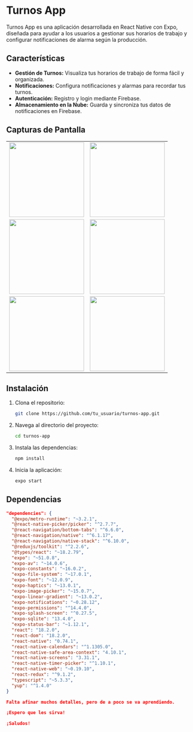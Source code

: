 # Turnos App

Turnos App es una aplicación desarrollada en React Native con Expo, diseñada para ayudar a los usuarios a gestionar sus horarios de trabajo y configurar notificaciones de alarma según la producción.

## Características

- **Gestión de Turnos:** Visualiza tus horarios de trabajo de forma fácil y organizada.
- **Notificaciones:** Configura notificaciones y alarmas para recordar tus turnos.
- **Autenticación:** Registro y login mediante Firebase.
- **Almacenamiento en la Nube:** Guarda y sincroniza tus datos de notificaciones en Firebase.

## Capturas de Pantalla
<table>
  <tr>
    <td><img src="https://github.com/user-attachments/assets/b1f725a8-8ec3-4fab-8f87-a63d8e4b63a6" width="200"></td>
    <td><img src="https://github.com/user-attachments/assets/f78fd583-77c3-4d36-81a5-fdc42ae72b9a" width="200"></td>
  </tr>
  <tr>
    <td><img src="https://github.com/user-attachments/assets/c9c941ea-f7c7-4db3-a46c-1d9495f4397c" width="200"></td>
    <td><img src="https://github.com/user-attachments/assets/e8f28f82-5323-4977-bb89-345839957d13" width="200"></td>
  </tr>
  <tr>
    <td><img src="https://github.com/user-attachments/assets/1c18574e-acfe-426e-8cf1-a47791a521ef" width="200"></td>
    <td><img src="https://github.com/user-attachments/assets/355518c8-7f59-4cce-80b8-1c88467accd0" width="200"></td>
  </tr>
</table>

## Instalación

1. Clona el repositorio:
    ```sh
    git clone https://github.com/tu_usuario/turnos-app.git
    ```
2. Navega al directorio del proyecto:
    ```sh
    cd turnos-app
    ```
3. Instala las dependencias:
    ```sh
    npm install
    ```
4. Inicia la aplicación:
    ```sh
    expo start
    ```

## Dependencias

```json
"dependencies": {
  "@expo/metro-runtime": "~3.2.1",
  "@react-native-picker/picker": "^2.7.7",
  "@react-navigation/bottom-tabs": "^6.6.0",
  "@react-navigation/native": "^6.1.17",
  "@react-navigation/native-stack": "^6.10.0",
  "@reduxjs/toolkit": "^2.2.6",
  "@types/react": "~18.2.79",
  "expo": "~51.0.8",
  "expo-av": "~14.0.6",
  "expo-constants": "~16.0.2",
  "expo-file-system": "~17.0.1",
  "expo-font": "~12.0.9",
  "expo-haptics": "~13.0.1",
  "expo-image-picker": "~15.0.7",
  "expo-linear-gradient": "~13.0.2",
  "expo-notifications": "~0.28.12",
  "expo-permissions": "^14.4.0",
  "expo-splash-screen": "^0.27.5",
  "expo-sqlite": "13.4.0",
  "expo-status-bar": "~1.12.1",
  "react": "18.2.0",
  "react-dom": "18.2.0",
  "react-native": "0.74.1",
  "react-native-calendars": "^1.1305.0",
  "react-native-safe-area-context": "4.10.1",
  "react-native-screens": "3.31.1",
  "react-native-timer-picker": "^1.10.1",
  "react-native-web": "~0.19.10",
  "react-redux": "^9.1.2",
  "typescript": "~5.3.3",
  "yup": "^1.4.0"
}

Falta afinar muchos detalles, pero de a poco se va aprendiendo.

¡Espero que les sirva!

¡Saludos!
